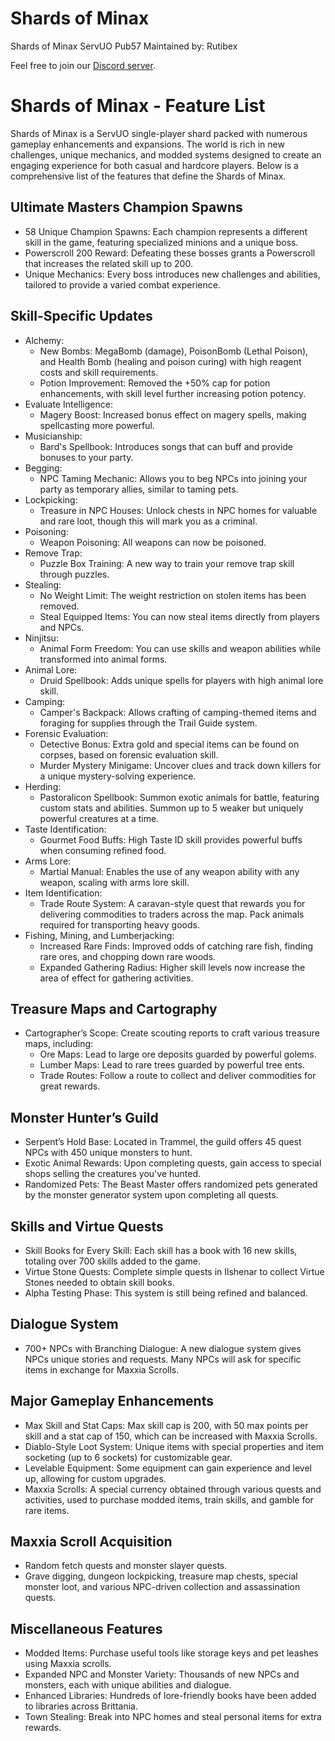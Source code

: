 # Shards of Minax
Shards of Minax ServUO Pub57 
Maintained by: Rutibex

Feel free to join our [Discord server](https://discord.gg/c6QQsGUF3d).


# Shards of Minax - Feature List
Shards of Minax is a ServUO single-player shard packed with numerous gameplay enhancements and expansions. The world is rich in new challenges, unique mechanics, and modded systems designed to create an engaging experience for both casual and hardcore players. Below is a comprehensive list of the features that define the Shards of Minax.

## Ultimate Masters Champion Spawns​
+ 58 Unique Champion Spawns: Each champion represents a different skill in the game, featuring specialized minions and a unique boss.
+ Powerscroll 200 Reward: Defeating these bosses grants a Powerscroll that increases the related skill up to 200.
+ Unique Mechanics: Every boss introduces new challenges and abilities, tailored to provide a varied combat experience.
## Skill-Specific Updates​
* Alchemy:
  * New Bombs: MegaBomb (damage), PoisonBomb (Lethal Poison), and Health Bomb (healing and poison curing) with high reagent costs and skill requirements.
  * Potion Improvement: Removed the +50% cap for potion enhancements, with skill level further increasing potion potency.
* Evaluate Intelligence:
  * Magery Boost: Increased bonus effect on magery spells, making spellcasting more powerful.
* Musicianship:
  * Bard's Spellbook: Introduces songs that can buff and provide bonuses to your party.
* Begging:
  * NPC Taming Mechanic: Allows you to beg NPCs into joining your party as temporary allies, similar to taming pets.
* Lockpicking:
  * Treasure in NPC Houses: Unlock chests in NPC homes for valuable and rare loot, though this will mark you as a criminal.
* Poisoning:
  * Weapon Poisoning: All weapons can now be poisoned.
* Remove Trap:
  * Puzzle Box Training: A new way to train your remove trap skill through puzzles.
* Stealing:
  * No Weight Limit: The weight restriction on stolen items has been removed.
  * Steal Equipped Items: You can now steal items directly from players and NPCs.
* Ninjitsu:
  * Animal Form Freedom: You can use skills and weapon abilities while transformed into animal forms.
* Animal Lore:
  * Druid Spellbook: Adds unique spells for players with high animal lore skill.
* Camping:
  * Camper's Backpack: Allows crafting of camping-themed items and foraging for supplies through the Trail Guide system.
* Forensic Evaluation:
  * Detective Bonus: Extra gold and special items can be found on corpses, based on forensic evaluation skill.
  * Murder Mystery Minigame: Uncover clues and track down killers for a unique mystery-solving experience.
* Herding:
  * Pastoralicon Spellbook: Summon exotic animals for battle, featuring custom stats and abilities. Summon up to 5 weaker but uniquely powerful creatures at a time.
* Taste Identification:
  * Gourmet Food Buffs: High Taste ID skill provides powerful buffs when consuming refined food.
* Arms Lore:
  * Martial Manual: Enables the use of any weapon ability with any weapon, scaling with arms lore skill.
* Item Identification:
  * Trade Route System: A caravan-style quest that rewards you for delivering commodities to traders across the map. Pack animals required for transporting heavy goods.
* Fishing, Mining, and Lumberjacking:
  * Increased Rare Finds: Improved odds of catching rare fish, finding rare ores, and chopping down rare woods.
  * Expanded Gathering Radius: Higher skill levels now increase the area of effect for gathering activities.
## Treasure Maps and Cartography​
* Cartographer’s Scope: Create scouting reports to craft various treasure maps, including:
  * Ore Maps: Lead to large ore deposits guarded by powerful golems.
  * Lumber Maps: Lead to rare trees guarded by powerful tree ents.
  * Trade Routes: Follow a route to collect and deliver commodities for great rewards.
## Monster Hunter’s Guild​
+ Serpent’s Hold Base: Located in Trammel, the guild offers 45 quest NPCs with 450 unique monsters to hunt.
+ Exotic Animal Rewards: Upon completing quests, gain access to special shops selling the creatures you've hunted.
+ Randomized Pets: The Beast Master offers randomized pets generated by the monster generator system upon completing all quests.
## Skills and Virtue Quests​
+ Skill Books for Every Skill: Each skill has a book with 16 new skills, totaling over 700 skills added to the game.
+ Virtue Stone Quests: Complete simple quests in Ilshenar to collect Virtue Stones needed to obtain skill books.
+ Alpha Testing Phase: This system is still being refined and balanced.
## Dialogue System​
+ 700+ NPCs with Branching Dialogue: A new dialogue system gives NPCs unique stories and requests. Many NPCs will ask for specific items in exchange for Maxxia Scrolls.
## Major Gameplay Enhancements​
+ Max Skill and Stat Caps: Max skill cap is 200, with 50 max points per skill and a stat cap of 150, which can be increased with Maxxia Scrolls.
+ Diablo-Style Loot System: Unique items with special properties and item socketing (up to 6 sockets) for customizable gear.
+ Levelable Equipment: Some equipment can gain experience and level up, allowing for custom upgrades.
+ Maxxia Scrolls: A special currency obtained through various quests and activities, used to purchase modded items, train skills, and gamble for rare items.
## Maxxia Scroll Acquisition​
+ Random fetch quests and monster slayer quests.
+ Grave digging, dungeon lockpicking, treasure map chests, special monster loot, and various NPC-driven collection and assassination quests.
## Miscellaneous Features​
+ Modded Items: Purchase useful tools like storage keys and pet leashes using Maxxia scrolls.
+ Expanded NPC and Monster Variety: Thousands of new NPCs and monsters, each with unique abilities and dialogue.
+ Enhanced Libraries: Hundreds of lore-friendly books have been added to libraries across Brittania.
+ Town Stealing: Break into NPC homes and steal personal items for extra rewards.

